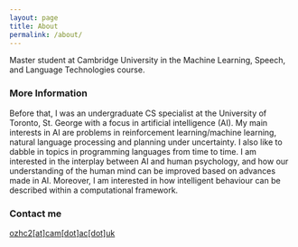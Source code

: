 ```yaml
---
layout: page
title: About
permalink: /about/
---
```


Master student at Cambridge University in the Machine Learning, Speech, and Language Technologies course.

### More Information
Before that, I was an undergraduate CS specialist at the University of Toronto, St. George with a focus in artificial intelligence (AI). My main interests in AI are problems in reinforcement learning/machine learning, natural language processing and planning under uncertainty. I also like to dabble in topics in programming languages from time to time. I am interested in the interplay between AI and human psychology, and how our understanding of the human mind can be improved based on advances made in AI. Moreover, I am interested in how intelligent behaviour can be described within a computational framework.

### Contact me

[ozhc2[at]cam[dot]ac[dot]uk](mailto:ozhc2@cam.ac.uk)
